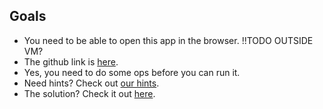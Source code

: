 ## Goals
- You need to be able to open this app in the browser. !!TODO OUTSIDE VM?
- The github link is [here](https://github.com/BrightBoost/demo-node-app).
- Yes, you need to do some ops before you can run it.
- Need hints? Check out [our hints](hints.md).
- The solution? Check it out [here](solution_step_by_step.md).
